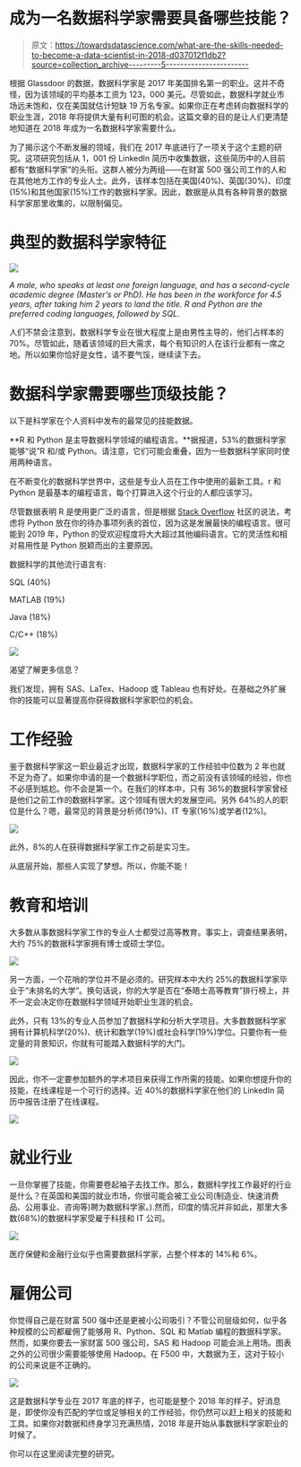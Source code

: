 # 成为一名数据科学家需要具备哪些技能？

> 原文：<https://towardsdatascience.com/what-are-the-skills-needed-to-become-a-data-scientist-in-2018-d037012f1db2?source=collection_archive---------5----------------------->

根据 Glassdoor 的数据，数据科学家是 2017 年美国排名第一的职业。这并不奇怪，因为该领域的平均基本工资为 123，000 美元。尽管如此，数据科学就业市场远未饱和，仅在美国就估计短缺 19 万名专家。如果你正在考虑转向数据科学的职业生涯，2018 年将提供大量有利可图的机会。这篇文章的目的是让人们更清楚地知道在 2018 年成为一名数据科学家需要什么。

为了揭示这个不断发展的领域，我们在 2017 年底进行了一项关于这个主题的研究。这项研究包括从 1，001 份 LinkedIn 简历中收集数据，这些简历中的人目前都有“数据科学家”的头衔。这群人被分为两组——在财富 500 强公司工作的人和在其他地方工作的专业人士。此外，该样本包括在美国(40%)、英国(30%)、印度(15%)和其他国家(15%)工作的数据科学家。因此，数据是从具有各种背景的数据科学家那里收集的，以限制偏见。

# 典型的数据科学家特征

![](img/8fa4667052aca67ffd299265283634c6.png)

*A male, who speaks at least one foreign language, and has a second-cycle academic degree (Master’s or PhD). He has been in the workforce for 4.5 years, after taking him 2 years to land the title. R and Python are the preferred coding languages, followed by SQL*.

人们不禁会注意到，数据科学专业在很大程度上是由男性主导的，他们占样本的 70%。尽管如此，随着该领域的巨大需求，每个有知识的人在该行业都有一席之地。所以如果你恰好是女性，请不要气馁，继续读下去。

# 数据科学家需要哪些顶级技能？

以下是科学家在个人资料中发布的最常见的技能数据。

**R 和 Python 是主导数据科学领域的编程语言。**据报道，53%的数据科学家能够“说”R 和/或 Python。请注意，它们可能会重叠，因为一些数据科学家同时使用两种语言。

在不断变化的数据科学世界中，这些是专业人员在工作中使用的最新工具。r 和 Python 是最基本的编程语言，每个打算进入这个行业的人都应该学习。

尽管数据表明 R 是使用更广泛的语言，但是根据 [Stack Overflow](https://www.techrepublic.com/article/which-is-the-fastest-growing-programming-language-hint-its-not-javascript/) 社区的说法，考虑将 Python 放在你的待办事项列表的首位，因为这是发展最快的编程语言。很可能到 2019 年，Python 的受欢迎程度将大大超过其他编码语言。它的灵活性和相对易用性是 Python 脱颖而出的主要原因。

数据科学的其他流行语言有:

SQL (40%)

MATLAB (19%)

Java (18%)

C/C++ (18%)

![](img/6d022da983b0c0741638f5489f1860e2.png)

渴望了解更多信息？

我们发现，拥有 SAS、LaTex、Hadoop 或 Tableau 也有好处。在基础之外扩展你的技能可以显著提高你获得数据科学家职位的机会。

# 工作经验

鉴于数据科学家这一职业最近才出现，数据科学家的工作经验中位数为 2 年也就不足为奇了。如果你申请的是一个数据科学职位，而之前没有该领域的经验，你也不必感到尴尬。你不会是第一个。在我们的样本中，只有 36%的数据科学家曾经是他们之前工作的数据科学家。这个领域有很大的发展空间。另外 64%的人的职位是什么？嗯，最常见的背景是分析师(19%)、IT 专家(16%)或学者(12%)。

![](img/8d165da0ec3e5487325c8c48a0ccd69e.png)

此外，8%的人在获得数据科学家工作之前是实习生。

从底层开始，那些人实现了梦想。所以，你能不能！

# 教育和培训

大多数从事数据科学家工作的专业人士都受过高等教育。事实上，调查结果表明，大约 75%的数据科学家拥有博士或硕士学位。

![](img/5364ca192aa55ba73e0cc012bf4c78b5.png)

另一方面，一个花哨的学位并不是必须的。研究样本中大约 25%的数据科学家毕业于“未排名的大学”。换句话说，你的大学是否在“泰晤士高等教育”排行榜上，并不一定会决定你在数据科学领域开始职业生涯的机会。

此外，只有 13%的专业人员参加了数据科学和分析大学项目。大多数数据科学家拥有计算机科学(20%)、统计和数学(19%)或社会科学(19%)学位。只要你有一些定量的背景知识，你就有可能踏入数据科学的大门。

![](img/abefdfcfa1e058b813b0b71cdec858f2.png)

因此，你不一定要参加额外的学术项目来获得工作所需的技能。如果你想提升你的技能，在线课程是一个可行的选择。近 40%的数据科学家在他们的 LinkedIn 简历中报告注册了在线课程。

![](img/3550631c373a7ff74ffc89acca520169.png)

# 就业行业

一旦你掌握了技能，你需要卷起袖子去找工作。那么，数据科学找工作最好的行业是什么？在英国和美国的就业市场，你很可能会被工业公司(制造业、快速消费品、公用事业、咨询等)聘为数据科学家。).然而，印度的情况并非如此，那里大多数(68%)的数据科学家受雇于科技和 IT 公司。

![](img/1d6902edd575f43eacb635d84f4c2ecd.png)

医疗保健和金融行业似乎也需要数据科学家，占整个样本的 14%和 6%。

# 雇佣公司

你觉得自己是在财富 500 强中还是更被小公司吸引？不管公司层级如何，似乎各种规模的公司都雇佣了能够用 R、Python、SQL 和 Matlab 编程的数据科学家。然而，如果你要去一家财富 500 强公司，SAS 和 Hadoop 可能会派上用场。图表之外的公司很少需要能够使用 Hadoop。在 F500 中，大数据为王，这对于较小的公司来说是不正确的。

![](img/4534a3b5e216c96bf6eabf7c6501e10f.png)

这是数据科学专业在 2017 年底的样子，也可能是整个 2018 年的样子。好消息是，即使你没有匹配的学位或足够相关的工作经验，你仍然可以赶上相关的技能和工具。如果你对数据和终身学习充满热情，2018 年是开始从事数据科学家职业的时候了。

你可以在这里阅读完整的研究。